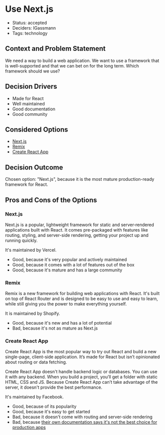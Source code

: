 # Use Next.js

- Status: accepted
- Deciders: IGassmann
- Tags: technology

## Context and Problem Statement

We need a way to build a web application. We want to use a framework that is well-supported and
that we can bet on for the long term. Which framework should we use?

## Decision Drivers

- Made for React
- Well maintained
- Good documentation
- Good community

## Considered Options

- [Next.js](https://nextjs.org/)
- [Remix](https://remix.run/)
- [Create React App](https://create-react-app.dev/)

## Decision Outcome

Chosen option: "Next.js", because it is the most mature production-ready framework for React.

## Pros and Cons of the Options

### Next.js

Next.js is a popular, lightweight framework for static and server‑rendered applications built with
React. It comes pre-packaged with features like routing, styling, and server-side rendering, getting
your project up and running quickly.

It's maintained by Vercel.

- Good, because it's very popular and actively maintained
- Good, because it comes with a lot of features out of the box
- Good, because it's mature and has a large community

### Remix

Remix is a new framework for building web applications with React. It's built on top of React Router
and is designed to be easy to use and easy to learn, while still giving you the power to make
everything yourself.

It is maintained by Shopify.

- Good, because it's new and has a lot of potential
- Bad, because it's not as mature as Next.js

### Create React App

Create React App is the most popular way to try out React and build a new single-page, client-side
application. It’s made for React but isn’t opinionated about routing or data fetching.

Create React App doesn't handle backend logic or databases. You can use it with any backend. When
you build a project, you’ll get a folder with static HTML, CSS and JS. Because Create React App
can’t take advantage of the server, it doesn't provide the best performance.

It's maintained by Facebook.

- Good, because of its popularity
- Good, because it's easy to get started
- Bad, because it doesn't come with routing and server-side rendering
- Bad, because [their own documentation says it's not the best choice for production apps](https://reactjs.org/learn/start-a-new-react-project#building-with-a-full-featured-framework)
